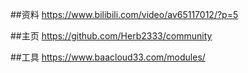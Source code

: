 ##资料
https://www.bilibili.com/video/av65117012/?p=5

##主页
https://github.com/Herb2333/community

##工具
https://www.baacloud33.com/modules/